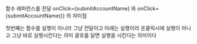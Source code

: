 함수 레퍼런스를 전달
onClick={submitAccountName}
와 onClick={submitAccountName()}
의 차이점

첫번쨰는 함수를 실행이 아니라 그냥 전달이고
아래는 실행이라 온클릭시에 실행이 아니고 그냥 바로 실행시킨다는 의미
괄호를 달면 실행을 시킨다는 의미이다

